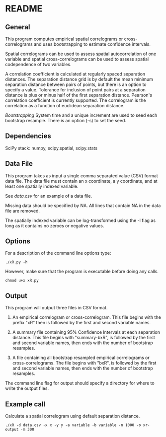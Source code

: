 README 
======

General
-------
This program computes empirical spatial correlograms or cross-correlograms and uses bootstrapping to estimate confidence intervals.  

Spatial correlograms can be used to assess spatial autocorrelation of one variable and spatial cross-correlograms can be used to assess spatial codependence of two variables.

A correlation coefficient is calculated at regularly spaced separation distances.  The separation distance grid is by default the mean minimum separation distance between pairs of points, but there is an option to specify a value. Tolerance for inclusion of point pairs at a separation distance is plus or minus half of the first separation distance. Pearson's correlation coefficient is currently supported. The correlogram is the correlation as a function of euclidean separation distance.

*Bootstrapping*
System time and a unique increment are used to seed each bootstrap resample. There is an option (-s) to set the seed. 

Dependencies
------------
SciPy stack: numpy, scipy.spatial, scipy.stats

Data File
---------
This program takes as input a single comma separated value (CSV) format data file. The data file must contain an x coordinate, a y coordinate, and at least one spatially indexed variable.

See *data.csv* for an example of a data file.

Missing data should be specified by NA. All lines that contain NA in the data file are removed.

The spatially indexed variable can be log-transformed using the -l flag as long as it contains no zeroes or negative values.


Options
-----------
For a description of the command line options type:

`./xR.py -h`

However, make sure that the program is executable before doing any calls.

`chmod u+x xR.py`


Output
-------
This program will output three files in CSV format. 

1. An empirical correlogram or cross-correlogram. This file begins with the prefix "xR" then is followed by the first and second variable names.

2. A summary file containing 95% Confidence Intervals at each separation distance. This file begins with "summary-bxR", is followed by the first and second variable names, then ends with the number of bootstrap resamples.

3. A file containing all bootstrap resampled empirical correlograms or cross-correlograms.  The file begins with "bxR", is followed by the first and second variable names, then ends with the number of bootstrap resamples.

The command line flag for output should specify a directory for where to write the output files.


Example call
------------
Calculate a spatial correlogram using default separation distance.

`./xR -d data.csv -x x -y y -a variable -b variable -n 1000 -o xr-output -m 300`


